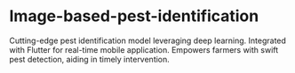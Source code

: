 # Image-based-pest-identification
Cutting-edge pest identification model leveraging deep learning. Integrated with Flutter for real-time mobile application. Empowers farmers with swift pest detection, aiding in timely intervention.
